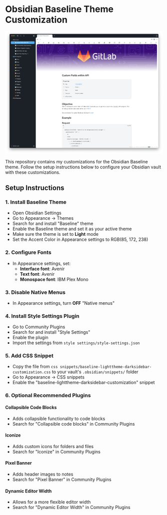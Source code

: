 # Obsidian Baseline Theme Customization

![UI Preview](images/ui.png)

This repository contains my customizations for the Obsidian Baseline theme. Follow the setup instructions below to configure your Obsidian vault with these customizations.

## Setup Instructions

### 1. Install Baseline Theme
- Open Obsidian Settings
- Go to Appearance → Themes
- Search for and install "Baseline" theme
- Enable the Baseline theme and set it as your active theme
- Make sure the theme is set to **Light** mode
- Set the Accent Color in Appearance settings to RGB(85, 172, 238) 

### 2. Configure Fonts
- In Appearance settings, set:
  - **Interface font**: Avenir
  - **Text font**: Avenir  
  - **Monospace font**: IBM Plex Mono

### 3. Disable Native Menus
- In Appearance settings, turn **OFF** "Native menus"

### 4. Install Style Settings Plugin
- Go to Community Plugins
- Search for and install "Style Settings"
- Enable the plugin
- Import the settings from `style settings/style-settings.json`

### 5. Add CSS Snippet
- Copy the file from `css snippets/baseline-lighttheme-darksidebar-customization.css` to your vault's `.obsidian/snippets/` folder
- Go to Appearance → CSS snippets
- Enable the "baseline-lighttheme-darksidebar-customization" snippet

### 6. Optional Recommended Plugins

#### Collapsible Code Blocks
- Adds collapsible functionality to code blocks
- Search for "Collapsible code blocks" in Community Plugins

#### Iconize
- Adds custom icons for folders and files
- Search for "Iconize" in Community Plugins

#### Pixel Banner
- Adds header images to notes
- Search for "Pixel Banner" in Community Plugins

#### Dynamic Editor Width
- Allows for a more flexible editor width
- Search for "Dynamic Editor Width" in Community Plugins
